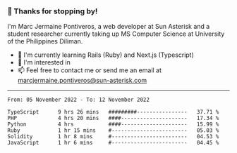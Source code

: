 ### 👋 Thanks for stopping by!

I'm Marc Jermaine Pontiveros, a web developer at Sun Asterisk and a student researcher currently taking up MS Computer Science at University of the Philippines Diliman. 

- 🌱 I'm currently learning Rails (Ruby) and Next.js (Typescript)
- 👀 I'm interested in 
- 📫 Feel free to contact me or send me an email at marcjermaine.pontiveros@sun-asterisk.com

---

<!--START_SECTION:waka-->

```text
From: 05 November 2022 - To: 12 November 2022

TypeScript      9 hrs 26 mins   #########----------------   37.71 %
PHP             4 hrs 20 mins   ####---------------------   17.34 %
Python          4 hrs           ####---------------------   15.99 %
Ruby            1 hr 15 mins    #------------------------   05.03 %
Solidity        1 hr 8 mins     #------------------------   04.53 %
JavaScript      1 hr 6 mins     #------------------------   04.45 %
```

<!--END_SECTION:waka-->

<!---
marcjermainepontiveros-sun/marcjermainepontiveros-sun is a ✨ special ✨ repository because its `README.md` (this file) appears on your GitHub profile.
You can click the Preview link to take a look at your changes.

- 👋 Hi, I’m Marc Jermaine Pontiveros!
- 👀 I’m interested in 
- 🌱 I’m currently learning ...
- 💞️ I’m looking to collaborate on ...
- 📫 How to reach me ...

--->
